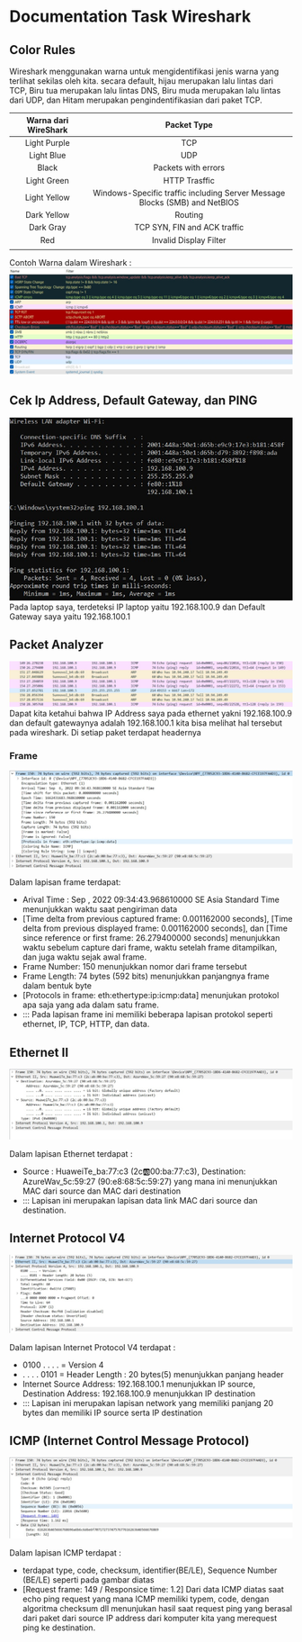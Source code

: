 # Documentation Task Wireshark
## Color Rules
Wireshark menggunakan warna untuk mengidentifikasi jenis warna yang terlihat sekilas oleh kita. secara default, hijau merupakan lalu lintas dari TCP, Biru tua merupakan lalu lintas DNS, Biru muda merupakan lalu lintas dari UDP, dan Hitam merupakan pengindentifikasian dari paket TCP.

| Warna dari WireShark  | Packet Type |
| :-------------------: | :---------------:|
| Light Purple          | TCP |
| Light Blue | UDP |
| Black |  Packets with errors |
| Light Green | HTTP Trasffic |
| Light Yellow | Windows-Specific traffic including Server Message Blocks (SMB) and NetBIOS |
| Dark Yellow | Routing |
|Dark Gray | TCP SYN, FIN and ACK traffic |
| Red | Invalid Display Filter |
||

Contoh Warna dalam Wireshark :
![Warna](assets/WhatsApp%20Image%202022-09-06%20at%2009.30.27.jpeg)

## Cek Ip Address, Default Gateway, dan PING
![gambar](assets/ip.jpeg)
Pada laptop saya, terdeteksi IP laptop yaitu 192.168.100.9 dan Default Gateway saya yaitu 192.168.100.1

## Packet Analyzer
![wireshark](assets/datawireshark.jpeg)
Dapat kita ketahui bahwa IP Address saya pada ethernet yakni 192.168.100.9 dan default gatewaynya adalah 192.168.100.1 kita bisa melihat hal tersebut pada wireshark. Di setiap paket terdapat headernya

### Frame 
![frame](assets/frame.jpeg)

Dalam lapisan frame terdapat:
- Arival Time : Sep , 2022 09:34:43.968610000 SE Asia Standard Time menunjukkan waktu saat pengiriman data
- [Time delta from previous captured frame: 0.001162000 seconds], [Time delta from previous displayed frame: 0.001162000 seconds], dan [Time since reference or first frame: 26.279400000 seconds] menunjukkan waktu sebelum capture dari frame, waktu setelah frame ditampilkan, dan juga waktu sejak awal frame.
- Frame Number: 150 menunjukkan nomor dari frame tersebut
- Frame Length: 74 bytes (592 bits) menunjukkan panjangnya frame dalam bentuk byte
- [Protocols in frame: eth:ethertype:ip:icmp:data] menunjukan protokol apa saja yang ada dalam satu frame.
- ::: Pada lapisan frame ini memiliki beberapa lapisan protokol seperti ethernet, IP, TCP, HTTP, dan data.

## Ethernet II
![Ethernet](assets/EthernetII.jpeg)

Dalam lapisan Ethernet terdapat :
- Source : HuaweiTe_ba:77:c3 (2c:ab:00:ba:77:c3), Destination: AzureWav_5c:59:27 (90:e8:68:5c:59:27) yang mana ini menunjukkan MAC dari source dan MAC dari destination
- ::: Lapisan ini merupakan lapisan data link MAC dari source dan destination.

## Internet Protocol V4
![internet](assets/internetprot.jpeg)

Dalam lapisan Internet Protocol V4 terdapat :
- 0100 . . . . = Version 4
- . . . . 0101 = Header Length : 20 bytes(5) menunjukkan panjang header
- Internet Source Address: 192.168.100.1 menunjukkan IP source, Destination Address: 192.168.100.9 menunjukkan IP destination
- ::: Lapisan ini merupakan lapisan network yang memiliki panjang 20 bytes dan memiliki IP source serta IP destination

## ICMP (Internet Control Message Protocol)
![ICMP](assets/ICMP.jpeg)

Dalam lapisan ICMP terdapat :
- terdapat type, code, checksum, identifier(BE/LE), Sequence Number (BE/LE) seperti pada gambar diatas
- [Request frame: 149 / Responsice time: 1.2] Dari data ICMP diatas saat echo ping request yang mana ICMP memiliki typem, code, dengan algoritma checksum dll menunjukan hasil saat request ping yang berasal dari paket dari source IP address dari komputer kita yang merequest ping ke destination.